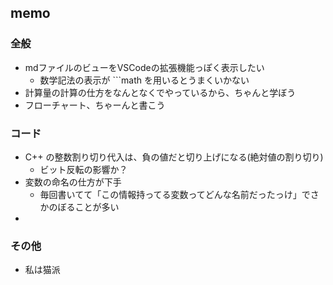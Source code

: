 ## memo
### 全般
- mdファイルのビューをVSCodeの拡張機能っぽく表示したい
  - 数学記法の表示が ```math を用いるとうまくいかない
- 計算量の計算の仕方をなんとなくでやっているから、ちゃんと学ぼう
- フローチャート、ちゃーんと書こう

### コード
- C++ の整数割り切り代入は、負の値だと切り上げになる(絶対値の割り切り)
  - ビット反転の影響か？
- 変数の命名の仕方が下手
  - 毎回書いてて「この情報持ってる変数ってどんな名前だったっけ」でさかのぼることが多い
- 

### その他
- 私は猫派
